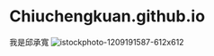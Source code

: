 # Chiuchengkuan.github.io
我是邱承寬
![istockphoto-1209191587-612x612](https://user-images.githubusercontent.com/113361063/196330804-71dff6e0-7959-4d66-822e-992f25d6690a.jpg)
